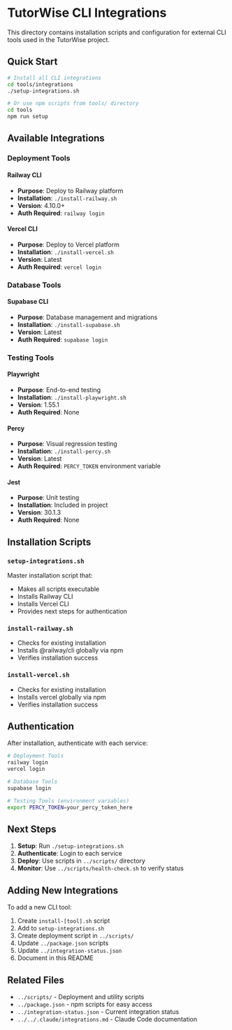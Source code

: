 # TutorWise CLI Integrations

This directory contains installation scripts and configuration for external CLI tools used in the TutorWise project.

## Quick Start

```bash
# Install all CLI integrations
cd tools/integrations
./setup-integrations.sh

# Or use npm scripts from tools/ directory
cd tools
npm run setup
```

## Available Integrations

### Deployment Tools

#### Railway CLI
- **Purpose**: Deploy to Railway platform
- **Installation**: `./install-railway.sh`
- **Version**: 4.10.0+
- **Auth Required**: `railway login`

#### Vercel CLI
- **Purpose**: Deploy to Vercel platform
- **Installation**: `./install-vercel.sh`
- **Version**: Latest
- **Auth Required**: `vercel login`

### Database Tools

#### Supabase CLI
- **Purpose**: Database management and migrations
- **Installation**: `./install-supabase.sh`
- **Version**: Latest
- **Auth Required**: `supabase login`

### Testing Tools

#### Playwright
- **Purpose**: End-to-end testing
- **Installation**: `./install-playwright.sh`
- **Version**: 1.55.1
- **Auth Required**: None

#### Percy
- **Purpose**: Visual regression testing
- **Installation**: `./install-percy.sh`
- **Version**: Latest
- **Auth Required**: `PERCY_TOKEN` environment variable

#### Jest
- **Purpose**: Unit testing
- **Installation**: Included in project
- **Version**: 30.1.3
- **Auth Required**: None

## Installation Scripts

### `setup-integrations.sh`
Master installation script that:
- Makes all scripts executable
- Installs Railway CLI
- Installs Vercel CLI
- Provides next steps for authentication

### `install-railway.sh`
- Checks for existing installation
- Installs @railway/cli globally via npm
- Verifies installation success

### `install-vercel.sh`
- Checks for existing installation
- Installs vercel globally via npm
- Verifies installation success

## Authentication

After installation, authenticate with each service:

```bash
# Deployment Tools
railway login
vercel login

# Database Tools
supabase login

# Testing Tools (environment variables)
export PERCY_TOKEN=your_percy_token_here
```

## Next Steps

1. **Setup**: Run `./setup-integrations.sh`
2. **Authenticate**: Login to each service
3. **Deploy**: Use scripts in `../scripts/` directory
4. **Monitor**: Use `../scripts/health-check.sh` to verify status

## Adding New Integrations

To add a new CLI tool:

1. Create `install-[tool].sh` script
2. Add to `setup-integrations.sh`
3. Create deployment script in `../scripts/`
4. Update `../package.json` scripts
5. Update `../integration-status.json`
6. Document in this README

## Related Files

- `../scripts/` - Deployment and utility scripts
- `../package.json` - npm scripts for easy access
- `../integration-status.json` - Current integration status
- `../../.claude/integrations.md` - Claude Code documentation